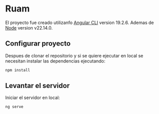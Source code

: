 # Ruam

El proyecto fue creado utilizanfo [Angular CLI](https://github.com/angular/angular-cli) version 19.2.6.
Ademas de [Node](https://nodejs.org/es) version v22.14.0.

## Configurar proyecto
Despues de clonar el repositorio y si se quiere ejecutar en local se necesitan instalar las dependencias ejecutando:
```bash
npm install
```

## Levantar el servidor

Iniciar el servidor en local:

```bash
ng serve
```
